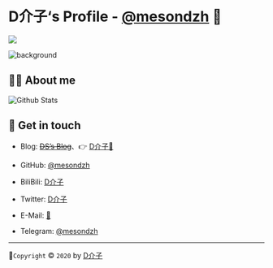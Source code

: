 # D介子‘s Profile - [@mesondzh](https://www.hackhub.me/) 👋

<a title="Hits" target="_blank" href="https://github.com/mesondzh/mesondzh"><img src="https://hits.b3log.org/mesondzh/mesondzh.svg"></a>

![background](https://cdn.jsdelivr.net/gh/mesondzh/mesondzh/assets/img/background.jpg)

## 🙋‍♂️ About me


![Github Stats](https://github-readme-stats.vercel.app/api?username=mesondzh&show_icons=true)

## :call_me_hand: Get in touch

* Blog: ~~[DS’s Blog](https://ds19991999.github.io/)~~、👉 [D介子🔗](https://www.hackhub.me/) 
* GitHub: [@mesondzh](https://github.com/mesondzh)
* BiliBili: [D介子](https://space.bilibili.com/62923913/bangumi)
* Twitter: [D介子](https://twitter.com/mesondzh)
* E-Mail: [🔗](cva.engineer.ding@gmail.com)

* Telegram: [@mesondzh](https://t.me/mesondzh)



---

🎨`Copyright` © `2020` by [D介子](https://www.hackhub.me/)

